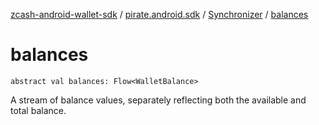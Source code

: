 [zcash-android-wallet-sdk](../../index.md) / [pirate.android.sdk](../index.md) / [Synchronizer](index.md) / [balances](./balances.md)

# balances

`abstract val balances: Flow<WalletBalance>`

A stream of balance values, separately reflecting both the available and total balance.

